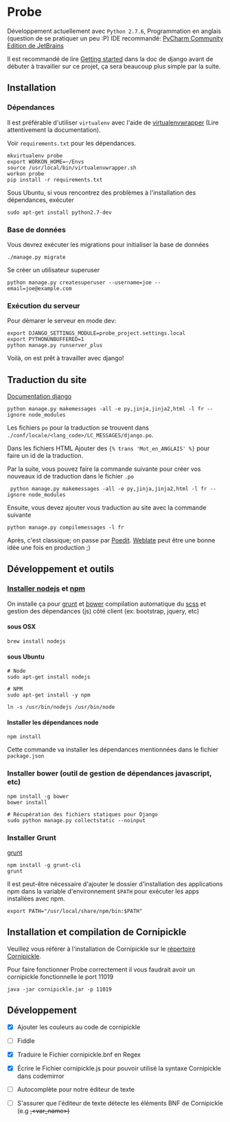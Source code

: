 # Probe

Développement actuellement avec `Python 2.7.6`, Programmation en anglais (question de se pratiquer un peu :P)
IDE recommandé: [PyCharm Community Edition de JetBrains](https://www.jetbrains.com/pycharm/download/)

Il est recommandé de lire [Getting started](https://docs.djangoproject.com/en/1.8/intro/) dans la doc de django
avant de débuter à travailler sur ce projet, ça sera beaucoup plus simple par la suite.

## Installation

### Dépendances

Il est préférable d'utiliser `virtualenv` avec l'aide de 
[virtualenvwrapper](http://virtualenvwrapper.readthedocs.org/en/latest/) 
(Lire attentivement la documentation).

Voir `requirements.txt` pour les dépendances.

    mkvirtualenv probe
    export WORKON_HOME=~/Envs
    source /usr/local/bin/virtualenvwrapper.sh
    workon probe
    pip install -r requirements.txt

Sous Ubuntu, si vous rencontrez des problèmes à l'installation des dépendances, exécuter

    sudo apt-get install python2.7-dev

### Base de données

Vous devrez exécuter les migrations pour initialiser la base de données

    ./manage.py migrate

Se créer un utilisateur superuser

    python manage.py createsuperuser --username=joe --email=joe@example.com

### Exécution du serveur

Pour démarer le serveur en mode dev:

    export DJANGO_SETTINGS_MODULE=probe_project.settings.local
    export PYTHONUNBUFFERED=1
    python manage.py runserver_plus

Voilà, on est prêt à travailler avec django!


## Traduction du site

[Documentation django](https://docs.djangoproject.com/en/1.8/topics/i18n/translation/)

    python manage.py makemessages -all -e py,jinja,jinja2,html -l fr --ignore node_modules

Les fichiers `po` pour la traduction se trouvent dans `./conf/locale/<lang_code>/LC_MESSAGES/django.po`.

Dans les fichiers HTML Ajouter des `{% trans 'Mot_en_ANGLAIS' %}` pour faire un id de la traduction.

Par la suite, vous pouvez faire la commande suivante pour créer vos nouveaux id de traduction dans le fichier `.po`

     python manage.py makemessages -all -e py,jinja,jinja2,html -l fr --ignore node_modules


Ensuite, vous devez ajouter vous traduction au site avec la commande suivante

    python manage.py compilemessages -l fr

Après, c'est classique; on passe par [Poedit](http://poedit.net/).
[Weblate](https://weblate.org/en/) peut être une bonne idée une fois en production ;)

## Développement et outils

### [Installer nodejs](https://nodejs.org/) et [npm](https://www.npmjs.com/)

On installe ça pour [grunt](http://gruntjs.com/) et [bower](http://bower.io/) 
compilation automatique du [scss](http://sass-lang.com/) et 
gestion des dépendances (js) côté client (ex: bootstrap, jquery, etc)

#### sous OSX

    brew install nodejs

#### sous Ubuntu


    # Node
    sudo apt-get install nodejs

    # NPM
    sudo apt-get install -y npm

    ln -s /usr/bin/nodejs /usr/bin/node

#### Installer les dépendances node

    npm install

Cette commande va installer les dépendances mentionnées dans le fichier `package.json`

### Installer bower (outil de gestion de dépendances javascript, etc)

    npm install -g bower
    bower install

    # Récupération des fichiers statiques pour Django
    sudo python manage.py collectstatic --noinput

### Installer Grunt

[grunt](http://gruntjs.com/)

    npm install -g grunt-cli
    grunt

Il est peut-être nécessaire d'ajouter le dossier d'installation des applications npm dans 
la variable d'environnement `$PATH` pour exécuter les apps installées avec npm.

    export PATH="/usr/local/share/npm/bin:$PATH"
    
    
## Installation et compilation de Cornipickle

Veuillez vous référer à l'installation de Cornipickle sur le [répertoire Cornipickle](https://bitbucket.org/sylvainhalle/cornipickle).


Pour faire fonctionner Probe correctement il vous faudrait avoir un cornipickle fonctionnelle le port 11019

    java -jar cornipickle.jar -p 11019

## Développement

- [X] Ajouter les couleurs au code de cornipickle
- [ ] Fiddle
- [X] Traduire le Fichier cornipickle.bnf en Regex
- [X] Écrire le Fichier cornipickle.js pour pouvoir utilisé la syntaxe Cornipickle dans codemirror
- [ ] Autocomplète pour notre éditeur de texte
- [ ] S'assurer que l'éditeur de texte détecte les éléments BNF de Cornipickle (e.g <S>,<var_name>)

